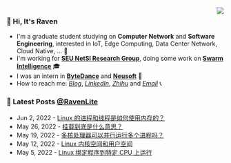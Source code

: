 
<a href="#">
  <img align="right" src="https://github-readme-stats-git-master-dreace.vercel.app/api?hide_border=true&username=RavenLite&show_icons=true&icon_color=CE1D2D&text_color=718096&bg_color=ffffff&count_private=true">
</a>

### 👋 Hi, It's Raven 
- I'm a graduate student studying on **Computer Network** and **Software Engineering**, interested in IoT, Edge Computing, Data Center Network, Cloud Native, ... 🔭
- I'm working for [**SEU NetSI Research Group**](https://seu-netsi.net/), doing some work on **[Swarm Intelligence](https://github.com/SEU-NetSI)** 🎓
- I was an intern in **[ByteDance](https://www.bytedance.com/en/)** and **[Neusoft](https://www.neusoft.com/)** 💎
- How to reach me: *[Blog](https://ravenxu.top/)*, *[LinkedIn](https://www.linkedin.com/in/ravenxu/)*, *[Zhihu](https://www.zhihu.com/people/ravenxu98)* and *[Email](mailto:xrwgood@qq.com)* 📞

### 📒 Latest Posts [@RavenLite](https://ravenxu.top/)
<!-- BLOG-POST-LIST:START -->
 - Jun 2, 2022 - [Linux 的进程和线程是如何使用内存的？](https://ravenxu.top/a.%E6%8A%80%E6%9C%AF%E6%8E%A2%E7%A9%B6/History/220603-Linux-%E7%9A%84%E8%BF%9B%E7%A8%8B%E5%92%8C%E7%BA%BF%E7%A8%8B%E6%98%AF%E5%A6%82%E4%BD%95%E4%BD%BF%E7%94%A8%E5%86%85%E5%AD%98%E7%9A%84%EF%BC%9F/)
 - May 26, 2022 - [挂载到底是什么意思？](https://ravenxu.top/g.%E7%9F%A5%E8%AF%86%E8%A7%92%E8%90%BD/History/220527-%E6%8C%82%E8%BD%BD%E5%88%B0%E5%BA%95%E6%98%AF%E4%BB%80%E4%B9%88%E6%84%8F%E6%80%9D%EF%BC%9F/)
 - May 19, 2022 - [多核处理器可以并行运行多个进程吗？](https://ravenxu.top/a.%E6%8A%80%E6%9C%AF%E6%8E%A2%E7%A9%B6/History/220520-%E5%A4%9A%E6%A0%B8%E5%A4%84%E7%90%86%E5%99%A8%E5%8F%AF%E4%BB%A5%E5%B9%B6%E8%A1%8C%E8%BF%90%E8%A1%8C%E5%A4%9A%E4%B8%AA%E8%BF%9B%E7%A8%8B%E5%90%97%EF%BC%9F/)
 - May 12, 2022 - [Linux 内核空间和用户空间](https://ravenxu.top/g.%E7%9F%A5%E8%AF%86%E8%A7%92%E8%90%BD/History/220513-Linux-%E5%86%85%E6%A0%B8%E7%A9%BA%E9%97%B4%E5%92%8C%E7%94%A8%E6%88%B7%E7%A9%BA%E9%97%B4/)
 - May 5, 2022 - [Linux 绑定程序到特定 CPU 上运行](https://ravenxu.top/a.%E6%8A%80%E6%9C%AF%E6%8E%A2%E7%A9%B6/History/220506-Linux-%E7%BB%91%E5%AE%9A%E7%A8%8B%E5%BA%8F%E5%88%B0%E7%89%B9%E5%AE%9A-CPU-%E4%B8%8A%E8%BF%90%E8%A1%8C/)<!-- BLOG-POST-LIST:END -->
